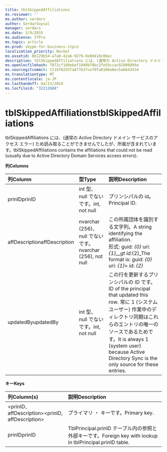 ```yaml
---
title: tblSkippedAffiliations
ms.reviewer: ''
ms.author: serdars
author: SerdarSoysal
manager: serdars
ms.date: 3/9/2015
ms.audience: ITPro
ms.topic: article
ms.prod: skype-for-business-itpro
localization_priority: Normal
ms.assetid: 0b129b54-a7a8-42a6-9279-0e08410c06ec
description: tblSkippedAffiliations には、(通常の Active Directory ドメイン サービスのアクセス エラー) ため読み取ることができませんでしたが、所属が含まれています。
ms.openlocfilehash: 7072cf1d9ebef1040b78bc2fe93ccac02808099a
ms.sourcegitcommit: 111bf6255fa877b3fce70fa8166e8ec5a6643434
ms.translationtype: MT
ms.contentlocale: ja-JP
ms.lasthandoff: 04/23/2019
ms.locfileid: "32212608"
---
```

# <a name="tblskippedaffiliations"></a><span data-ttu-id="ba397-103">tblSkippedAffiliations</span><span class="sxs-lookup"><span data-stu-id="ba397-103">tblSkippedAffiliations</span></span>
 
<span data-ttu-id="ba397-104">tblSkippedAffiliations には、(通常の Active Directory ドメイン サービスのアクセス エラー) ため読み取ることができませんでしたが、所属が含まれています。</span><span class="sxs-lookup"><span data-stu-id="ba397-104">tblSkippedAffiliations contains the affiliations that could not be read (usually due to Active Directory Domain Services access errors).</span></span>
  
<span data-ttu-id="ba397-105">**列**</span><span class="sxs-lookup"><span data-stu-id="ba397-105">**Columns**</span></span>

|<span data-ttu-id="ba397-106">**列**</span><span class="sxs-lookup"><span data-stu-id="ba397-106">**Column**</span></span>|<span data-ttu-id="ba397-107">**型**</span><span class="sxs-lookup"><span data-stu-id="ba397-107">**Type**</span></span>|<span data-ttu-id="ba397-108">**説明**</span><span class="sxs-lookup"><span data-stu-id="ba397-108">**Description**</span></span>|
|:-----|:-----|:-----|
|<span data-ttu-id="ba397-109">prinID</span><span class="sxs-lookup"><span data-stu-id="ba397-109">prinID</span></span>  <br/> |<span data-ttu-id="ba397-110">int 型、null でないです。</span><span class="sxs-lookup"><span data-stu-id="ba397-110">int, not null</span></span>  <br/> |<span data-ttu-id="ba397-111">プリンシパルの id。</span><span class="sxs-lookup"><span data-stu-id="ba397-111">Principal ID.</span></span>  <br/> |
|<span data-ttu-id="ba397-112">affDescription</span><span class="sxs-lookup"><span data-stu-id="ba397-112">affDescription</span></span>  <br/> |<span data-ttu-id="ba397-113">nvarchar (256)、null でないです。</span><span class="sxs-lookup"><span data-stu-id="ba397-113">nvarchar (256), not null</span></span>  <br/> |<span data-ttu-id="ba397-114">この所属団体を識別する文字列。</span><span class="sxs-lookup"><span data-stu-id="ba397-114">A string identifying the affiliation.</span></span>  <br/> <span data-ttu-id="ba397-115">形式: guid: _{0}_ uri: _{1}__gt id:_{2}_</span><span class="sxs-lookup"><span data-stu-id="ba397-115">The format is: guid:  _{0}_ uri: _{1}_> id:  _{2}_</span></span> <br/> |
|<span data-ttu-id="ba397-116">updatedBy</span><span class="sxs-lookup"><span data-stu-id="ba397-116">updatedBy</span></span>  <br/> |<span data-ttu-id="ba397-117">int 型、null でないです。</span><span class="sxs-lookup"><span data-stu-id="ba397-117">int, not null</span></span>  <br/> |<span data-ttu-id="ba397-118">この行を更新するプリンシパルの ID です。</span><span class="sxs-lookup"><span data-stu-id="ba397-118">ID of the principal that updated this row.</span></span> <span data-ttu-id="ba397-119">常に 1 (システム ユーザー) 作業中のディレクトリ同期はこれらのエントリの唯一のソースであるためです。</span><span class="sxs-lookup"><span data-stu-id="ba397-119">It is always 1 (system user) because Active Directory Sync is the only source for these entries.</span></span>  <br/> |
   
<span data-ttu-id="ba397-120">**キー**</span><span class="sxs-lookup"><span data-stu-id="ba397-120">**Keys**</span></span>

|<span data-ttu-id="ba397-121">**列**</span><span class="sxs-lookup"><span data-stu-id="ba397-121">**Column(s)**</span></span>|<span data-ttu-id="ba397-122">**説明**</span><span class="sxs-lookup"><span data-stu-id="ba397-122">**Description**</span></span>|
|:-----|:-----|
|<span data-ttu-id="ba397-123">\<prinID、affDescription\></span><span class="sxs-lookup"><span data-stu-id="ba397-123">\<prinID, affDescription\></span></span>  <br/> |<span data-ttu-id="ba397-124">プライマリ ・ キーです。</span><span class="sxs-lookup"><span data-stu-id="ba397-124">Primary key.</span></span>  <br/> |
|<span data-ttu-id="ba397-125">prinID</span><span class="sxs-lookup"><span data-stu-id="ba397-125">prinID</span></span>  <br/> |<span data-ttu-id="ba397-126">TblPrincipal.prinID テーブル内の参照と外部キーです。</span><span class="sxs-lookup"><span data-stu-id="ba397-126">Foreign key with lookup in tblPrincipal.prinID table.</span></span>  <br/> |
   

